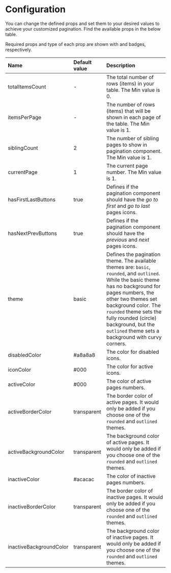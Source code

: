 # Configuration

You can change the defined props and set them to your desired values to achieve your customized pagination.
Find the available props in the below table.

Required props and type of each prop are shown with <Badge text="required" type="error" vertical="middle" /> and <Badge text="Number" type="success" vertical="middle" /> badges, respectively.



| Name                 | Default value | Description                                                                                                                                                                                                                                                                                                                                                                 |
|:-------------------- |:------------- |:--------------------------------------------------------------------------------------------------------------------------------------------------------------------------------------------------------------------------------------------------------------------------------------------------------------------------------------------------------------------------- |
| totalItemsCount      | -             | <Badge text="Number" type="success" vertical="middle" /> <Badge text="required" type="error" vertical="middle" /> The total number of rows (items) in your table. The Min value is 0. |
| itemsPerPage         | -             | <Badge text="Number" type="success" vertical="middle" /> <Badge text="required" type="error" vertical="middle" /> The number of rows (items) that will be shown in each page of the table. The Min value is 1. |
| siblingCount         | 2             | <Badge text="Number" type="success" vertical="middle" /> The number of sibling pages to show in pagination component. The Min value is 1. |
| currentPage          | 1             | <Badge text="Number" type="success" vertical="middle" /> The current page number. The Min value is 1. |
| hasFirstLastButtons  | true          | <Badge text="Boolean" type="success" vertical="middle" /> Defines if the pagination component should have the _go to first_ and _go to last_ pages icons. |
| hasNextPrevButtons   | true          | <Badge text="Boolean" type="success" vertical="middle" /> Defines if the pagination component should have the _previous_ and _next_ pages icons. |
| theme                | basic         | <Badge text="String" type="success" vertical="middle" /> Defines the pagination theme. The available themes are: `basic`, `rounded`, and `outlined`. While the basic theme has no background for pages numbers, the other two themes set background color. The `rounded` theme sets the fully rounded (circle) background, but the `outlined` theme sets a background with curvy corners. |
| disabledColor        | #a8a8a8       | <Badge text="String" type="success" vertical="middle" /> The color for disabled icons.           |
| iconColor            | #000          | <Badge text="String" type="success" vertical="middle" /> The color for active icons.            |
| activeColor          | #000          | <Badge text="String" type="success" vertical="middle" /> The color of active pages numbers.       |
| activeBorderColor    | transparent   | <Badge text="String" type="success" vertical="middle" /> The border color of active pages. It would only be added if you choose one of the `rounded` and `outlined` themes.        |
| activeBackgroundColor| transparent   | <Badge text="String" type="success" vertical="middle" /> The background color of active pages. It would only be added if you choose one of the `rounded` and `outlined` themes.        |
| inactiveColor        | #acacac       | <Badge text="String" type="success" vertical="middle" /> The color of inactive pages numbers.       |
| inactiveBorderColor  | transparent   | <Badge text="String" type="success" vertical="middle" /> The border color of inactive pages. It would only be added if you choose one of the `rounded` and `outlined` themes.        |
| inactiveBackgroundColor| transparent   | <Badge text="String" type="success" vertical="middle" /> The background color of inactive pages. It would only be added if you choose one of the `rounded` and `outlined` themes.        |


